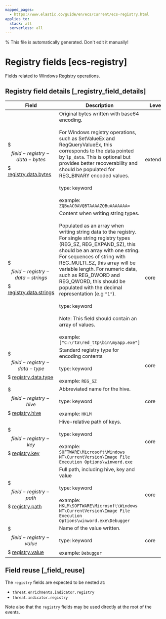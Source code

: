 ```yaml
---
mapped_pages:
  - https://www.elastic.co/guide/en/ecs/current/ecs-registry.html
applies_to:
  stack: all
  serverless: all
---
```

% This file is automatically generated. Don't edit it manually!

# Registry fields [ecs-registry]

Fields related to Windows Registry operations.

## Registry field details [_registry_field_details]

| Field | Description | Level |
| --- | --- | --- |
| $$$field-registry-data-bytes$$$ [registry.data.bytes](#field-registry-data-bytes) | Original bytes written with base64 encoding.<br><br>For Windows registry operations, such as SetValueEx and RegQueryValueEx, this corresponds to the data pointed by `lp_data`. This is optional but provides better recoverability and should be populated for REG_BINARY encoded values.<br><br>type: keyword<br><br>example: `ZQBuAC0AVQBTAAAAZQBuAAAAAAA=` | extended |
| $$$field-registry-data-strings$$$ [registry.data.strings](#field-registry-data-strings) | Content when writing string types.<br><br>Populated as an array when writing string data to the registry. For single string registry types (REG_SZ, REG_EXPAND_SZ), this should be an array with one string. For sequences of string with REG_MULTI_SZ, this array will be variable length. For numeric data, such as REG_DWORD and REG_QWORD, this should be populated with the decimal representation (e.g `"1"`).<br><br>type: keyword<br><br>Note: This field should contain an array of values.<br><br>example: `["C:\rta\red_ttp\bin\myapp.exe"]` | core |
| $$$field-registry-data-type$$$ [registry.data.type](#field-registry-data-type) | Standard registry type for encoding contents<br><br>type: keyword<br><br>example: `REG_SZ` | core |
| $$$field-registry-hive$$$ [registry.hive](#field-registry-hive) | Abbreviated name for the hive.<br><br>type: keyword<br><br>example: `HKLM` | core |
| $$$field-registry-key$$$ [registry.key](#field-registry-key) | Hive-relative path of keys.<br><br>type: keyword<br><br>example: `SOFTWARE\Microsoft\Windows NT\CurrentVersion\Image File Execution Options\winword.exe` | core |
| $$$field-registry-path$$$ [registry.path](#field-registry-path) | Full path, including hive, key and value<br><br>type: keyword<br><br>example: `HKLM\SOFTWARE\Microsoft\Windows NT\CurrentVersion\Image File Execution Options\winword.exe\Debugger` | core |
| $$$field-registry-value$$$ [registry.value](#field-registry-value) | Name of the value written.<br><br>type: keyword<br><br>example: `Debugger` | core |

## Field reuse [_field_reuse]

The `registry` fields are expected to be nested at:

* `threat.enrichments.indicator.registry`
* `threat.indicator.registry`

Note also that the `registry` fields may be used directly at the root of the events.


